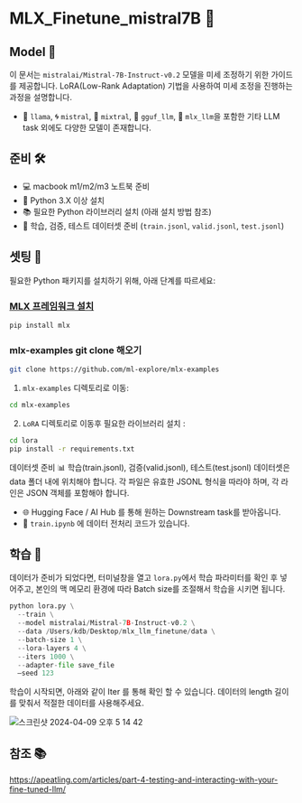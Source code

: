# MLX_Finetune_mistral7B 🌟

## Model 📖

이 문서는 `mistralai/Mistral-7B-Instruct-v0.2` 모델을 미세 조정하기 위한 가이드를 제공합니다. LoRA(Low-Rank Adaptation) 기법을 사용하여 미세 조정을 진행하는 과정을 설명합니다.

- 🦙 `llama`, 🌀 `mistral`, 🔮 `mixtral`, 🌈 `gguf_llm`, 🚀 `mlx_llm`을 포함한 기타 LLM task 외에도 다양한 모델이 존재합니다.

## 준비 🛠

- 💻 macbook m1/m2/m3 노트북 준비
- 🐍 Python 3.X 이상 설치
- 📚 필요한 Python 라이브러리 설치 (아래 설치 방법 참조)
- 📁 학습, 검증, 테스트 데이터셋 준비 (`train.jsonl`, `valid.jsonl`, `test.jsonl`)

## 셋팅 📐

필요한 Python 패키지를 설치하기 위해, 아래 단계를 따르세요:

### [MLX 프레임워크 설치](https://github.com/ml-explore) 

```bash
pip install mlx
```
### mlx-examples git clone 해오기
```bash
git clone https://github.com/ml-explore/mlx-examples
```
1. `mlx-examples` 디렉토리로 이동:

```bash
cd mlx-examples
```
2. `LoRA` 디렉토리로 이동후 필요한 라이브러리 설치 :
```bash
cd lora
pip install -r requirements.txt
```

데이터셋 준비 📊
학습(train.jsonl), 검증(valid.jsonl), 테스트(test.jsonl) 데이터셋은 data 폴더 내에 위치해야 합니다. 각 파일은 유효한 JSONL 형식을 따라야 하며, 각 라인은 JSON 객체를 포함해야 합니다.

- 🌐 Hugging Face / AI Hub 를 통해 원하는 Downstream task를 받아옵니다.
- 📝 `train.ipynb` 에 데이터 전처리 코드가 있습니다.
  
## 학습 🚀

데이터가 준비가 되었다면, 터미널창을 열고 `lora.py`에서 학습 파라미터를 확인 후 넣어주고, 본인의 맥 메모리 환경에 따라 Batch size를 조절해서 학습을 시키면 됩니다.

```python
python lora.py \
  --train \
  --model mistralai/Mistral-7B-Instruct-v0.2 \
  --data /Users/kdb/Desktop/mlx_llm_finetune/data \
  --batch-size 1 \
  --lora-layers 4 \
  --iters 1000 \
  --adapter-file save_file 
  —seed 123
```
학습이 시작되면, 아래와 같이 Iter 를 통해 확인 할 수 있습니다. 데이터의 length 길이를 맞춰서 적절한 데이터를 사용해주세요.

![스크린샷 2024-04-09 오후 5 14 42](https://github.com/jh941213/MLX_Finetune_mistral7B/assets/112835087/e36910f7-f9f4-4cae-81dc-d4e58cd6c1ef)

## 참조 📚

https://apeatling.com/articles/part-4-testing-and-interacting-with-your-fine-tuned-llm/
